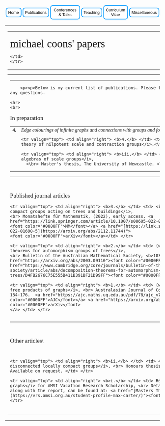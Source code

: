 <html>

<head>
  
<style>
.button {
  background-color: #0099ff; /* Green */
  border: none;
  color: white;
  padding: 6px 6px;
  text-align: center;
  text-decoration: none;
  display: inline-block;
  font-size: 13px;
  margin: 4px 2px;
  transition-duration: 0.4s;
  cursor: pointer;
}

.button1 {
  background-color: white; 
  color: black; 
  border: 2px solid #0099ff;
  border-radius: 8px;
}

.button1:hover {
  background-color: #0099ff;
  color: white;
}

.center {
  margin: auto;
  width: 100%;
  border: 0px solid #73AD21;
  padding: 0px;
  display: flex;
  justify-content: center;
  align-items: center;
}

</style>

<title>Publications</title>
  
<div class="center">
<a href="https://max-carter-math.github.io/"> <button class="button button1"> Home </button> </a><!--
--><a href="./publications.html"> <button class="button button1"> Publications </button> </a><!--
--><a href="./conf_talks.html"> <button class="button button1"> Conferences & Talks </button> </a><!--
--><a href="./teaching.html"> <button class="button button1"> Teaching </button> </a><!--
--><a href="./CV.pdf"> <button class="button button1"> Curriculum Vitae </button> </a><!--
--><a href="./other.html"> <button class="button button1"> Miscellaneous </button> </a>
</div>

</head>

<head>
<script type="text/javascript"
src="https://cdnjs.cloudflare.com/ajax/libs/mathjax/2.7.1/MathJax.js?config=TeX-AMS_HTML">
</script>
</head>

<body>
<table align="center"><tr><td>

<font face="georgia">
<table cellspacing=0 cellpadding=0 border=0>
    <tr>
	<td nowrap width=790>
	    <br>
	 <font style="font-size:220%">michael coons' papers</font>

	</td>
    </tr>
</table>
<table cellspacing=0 cellpadding=0 border=0>
    <tr>
	<td width=815>
<hr noshade size=3>

		<p><p>Below is my current list of publications. Please feel free to contact me if you have any questions.

    <hr>
	<br>

<font style="font-size:120%">In preparation</font>
<br>

<table cellspacing=8>
    <tr valign="top"> <td align="right"> <b>4.</b> </td> <td> <i>Edge colourings of infinite graphs and connections with groups and formal languages</i>.<\tr>
      
    <tr valign="top"> <td align="right"> <b>4.</b> </td> <td> <i>The unitary representation theory of nilpotent scale and contraction groups</i>.<\tr>

    <tr valign="top"> <td align="right"> <b>iii.</b> </td> <td> <i>Representations and group algebras of scale groups</i>, 
      <\br> Master's thesis, The University of Newcastle. <\tr>
</table>

<hr><br>


<font style="font-size:120%">Published journal articles</font>
<br>

<table cellspacing=8>
  
	<tr valign="top"> <td align="right"> <b>3.</b> </td> <td> <i>Homomorphic images of locally compact groups acting on trees and buildings</i>,
    <br> Monatshefte für Mathematik, (2022), early access. <a href="https://link.springer.com/article/10.1007/s00605-022-01690-5">
	<font color="#0000FF">MM</font></a> <a href="[https://link.springer.com/article/10.1007/s00605-022-01690-5](https://arxiv.org/abs/2112.11744)">
	<font color="#0000FF">arXiv</font></a></td> </tr>
	
	<tr valign="top"> <td align="right"> <b>2.</b> </td> <td> (with G. Willis) <i>Decomposition theorems for automorphism groups of trees</i>,
    <br> Bulletin of the Australian Mathematical Society, <b>103(1)</b>, (2021), 104-112. <a href="https://arxiv.org/abs/2003.09110"><font color="#0000FF">arXiv</font></a> <a href="https://www.cambridge.org/core/journals/bulletin-of-the-australian-mathematical-society/article/abs/decomposition-theorems-for-automorphism-groups-of-trees/D4FB2676C75E555B411B391BF21D99FF"><font color="#0000FF">BAMS</font></a></td> </tr>
	
	<tr valign="top"> <td align="right"> <b>1.</b> </td> <td> (with S. Tornier and G. Willis) <i>On free products of graphs</i>, <br> Australasian Journal of Combinatorics, <\b>78(1)<\b>, (2020), 154-176.  <a href="https://ajc.maths.uq.edu.au/pdf/78/ajc_v78_p154.pdf"><font color="#0000FF">AJC</font></a> <a href="https://arxiv.org/abs/2002.10639"><font color="#0000FF">arXiv</font>
	</a> </td> </tr>
  
</table>
    
<hr>
  
<br> 
  
<font style="font-size:120%">Other articles</font>\
  
<br>

<table cellspacing=8>
	
	<tr valign="top"> <td align="right"> <b>ii.</b> </td> <td> <i>Two properties of totally disconnected locally compact groups</i>, <br> Honours thesis, The University of Newcastle, 2020. Available on request. </td> </tr>
	
	<tr valign="top"> <td align="right"> <b>i.</b> </td> <td> Report on <i>Free products of graphs</i> for AMSI Vacation Research Scholarship, <br> Details of the scholarship and project, along with the report, can be found at: <a href="[Masters Thesis GS Final.pdf](https://vrs.amsi.org.au/student-profile-max-carter/)"><font color="#0000FF">pdf</font></a></td> </tr>
  
</table>

</td>
</tr>

</table>

<!-- end #footer -->
</font>
</tr></td></table>
</body>

</html>
